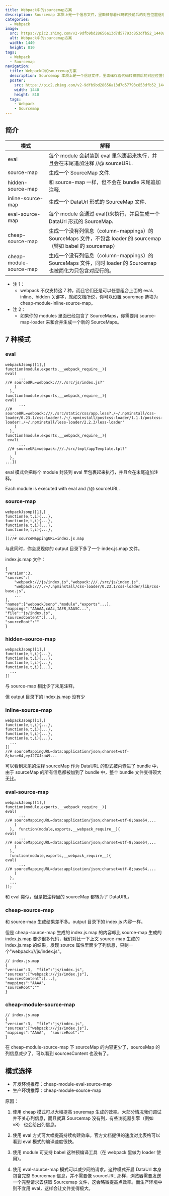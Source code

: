 ```yaml
---
title: Webpack中的sourcemap方案
description: Sourcemap 本质上是一个信息文件，里面储存着代码转换前后的对应位置信息。它记录了转换压缩后的代码所对应的转换前的源代码位置，是源代码和生产代码的映射。 Sourcemap 解决了在打包过程中，代码经过压缩，去空格以及 babel 编译转化后，由于代码之间差异性过大，造成无法debug的问题。
categories:
  - Webpack
image:
  src: https://pic2.zhimg.com/v2-9dfb9bd28656a13d7d57793c853dfb52_1440w.jpg
  alt: Webpack中的sourcemap方案
  width: 1440
  height: 810
tags:
  - Webpack
  - Sourcemap
navigation:
  title: Webpack中的sourcemap方案
  description: Sourcemap 本质上是一个信息文件，里面储存着代码转换前后的对应位置信息。它记录了转换压缩后的代码所对应的转换前的源代码位置，是源代码和生产代码的映射。 Sourcemap 解决了在打包过程中，代码经过压缩，去空格以及 babel 编译转化后，由于代码之间差异性过大，造成无法debug的问题。
  poster:
    src: https://pic2.zhimg.com/v2-9dfb9bd28656a13d7d57793c853dfb52_1440w.jpg
    width: 1440
    height: 810
  tags:
    - Webpack
    - Sourcemap
---
```


## 简介

| 模式                    | 解释                                                                                                           |
| ----------------------- | -------------------------------------------------------------------------------------------------------------- |
| eval                    | 每个 module 会封装到 eval 里包裹起来执行，并且会在末尾追加注释 //@ sourceURL.                                  |
| source-map              | 生成一个 SourceMap 文件.                                                                                       |
| hidden-source-map       | 和 source-map 一样，但不会在 bundle 末尾追加注释.                                                              |
| inline-source-map       | 生成一个 DataUrl 形式的 SourceMap 文件.                                                                        |
| eval-source-map         | 每个 module 会通过 eval()来执行，并且生成一个 DataUrl 形式的 SourceMap.                                        |
| cheap-source-map        | 生成一个没有列信息（column-mappings）的 SourceMaps 文件，不包含 loader 的 sourcemap（譬如 babel 的 sourcemap） |
| cheap-module-source-map | 生成一个没有列信息（column-mappings）的 SourceMaps 文件，同时 loader 的 Sourcemap 也被简化为只包含对应行的。   |

- 注 1：
  - webpack 不仅支持这 7 种，而且它们还是可以任意组合上面的 eval、inline、hidden 关键字，就如文档所说，你可以设置 souremap 选项为 cheap-module-inline-source-map。
- 注 2：
  - 如果你的 modules 里面已经包含了 SourceMaps，你需要用 source-map-loader 来和合并生成一个新的 SourceMaps。

## 7 种模式

### eval

    webpackJsonp([1],[
    function(module,exports,__webpack_require__){
    eval(
          ...
    //# sourceURL=webpack:///./src/js/index.js?'
        )
      },
    function(module,exports,__webpack_require__){
    eval(
          ...
    //# sourceURL=webpack:///./src/static/css/app.less?./~/.npminstall/css-loader/0.23.1/css-loader!./~/.npminstall/postcss-loader/1.1.1/postcss-loader!./~/.npminstall/less-loader/2.2.3/less-loader'
        )
      },
    function(module,exports,__webpack_require__){
     eval(
          ...
     //# sourceURL=webpack:///./src/tmpl/appTemplate.tpl?"
        )
      },
    ...])

eval 模式会把每个 module 封装到 eval 里包裹起来执行，并且会在末尾追加注释。

Each module is executed with eval and //@ sourceURL.

### source-map

    webpackJsonp([1],[
    function(e,t,i){...},
    function(e,t,i){...},
    function(e,t,i){...},
    function(e,t,i){...},
      ...
    ])//# sourceMappingURL=index.js.map

与此同时，你会发现你的 output 目录下多了一个 index.js.map 文件。

index.js.map 文件：

    {
    "version":3,
    "sources":[
        "webpack:///js/index.js","webpack:///./src/js/index.js",
        "webpack:///./~/.npminstall/css-loader/0.23.1/css-loader/lib/css-base.js",
        ...
    ],
    "names":["webpackJsonp","module","exports"...],
    "mappings":"AAAAA,cAAc,IAER,SAASC...",
    "file":"js/index.js",
    "sourcesContent":[...],
    "sourceRoot":""
    }

### hidden-source-map

```
webpackJsonp([1],[
function(e,t,i){...},
function(e,t,i){...},
function(e,t,i){...},
function(e,t,i){...},
  ...
])

```

与 source-map 相比少了末尾注释，

但 output 目录下的 index.js.map 没有少

### inline-source-map

    webpackJsonp([1],[
    function(e,t,i){...},
    function(e,t,i){...},
    function(e,t,i){...},
    function(e,t,i){...},
      ...
    ])
    //# sourceMappingURL=data:application/json;charset=utf-8;base64,eyJ2ZXJzaW9...

可以看到末尾的注释 sourceMap 作为 DataURL 的形式被内嵌进了 bundle 中，由于 sourceMap 的所有信息都被加到了 bundle 中，整个 bundle 文件变得硕大无比。

### eval-source-map

    webpackJsonp([1],[
    function(module,exports,__webpack_require__){
    eval(
          ...
    //# sourceMappingURL=data:application/json;charset=utf-8;base64,...
        )
      },  function(module,exports,__webpack_require__){
    eval(
          ...
    //# sourceMappingURL=data:application/json;charset=utf-8;base64,...
        )
      },
      function(module,exports,__webpack_require__){
    eval(
          ...
    //# sourceMappingURL=data:application/json;charset=utf-8;base64,...
        )
      },
      ...
    ]);

和 eval 类似，但是把注释里的 sourceMap 都转为了 DataURL。

### cheap-source-map

和 source-map 生成结果差不多。output 目录下的 index.js 内容一样。

但是 cheap-source-map 生成的 index.js.map 的内容却比 source-map 生成的 index.js.map 要少很多代码，我们对比一下上文 source-map 生成的 index.js.map 的结果，发现 source 属性里面少了列信息，只剩一个"webpack:///js/index.js"。

    // index.js.map
    {
    "version":3,  "file":"js/index.js",
    "sources":["webpack:///js/index.js"],
    "sourcesContent":[...],
    "mappings":"AAAA",
    "sourceRoot":""
    }

### cheap-module-source-map

    // index.js.map
    {
    "version":3,  "file":"js/index.js",
    "sources":["webpack:///js/index.js"],
    "mappings":"AAAA",  "sourceRoot":""
    }

在 cheap-module-source-map 下 sourceMap 的内容更少了，sourceMap 的列信息减少了，可以看到 sourcesContent 也没有了。

## 模式选择

- 开发环境推荐：cheap-module-eval-source-map
- 生产环境推荐：cheap-module-source-map

原因：

1.  使用 cheap 模式可以大幅提高 souremap 生成的效率。大部分情况我们调试并不关心列信息，而且就算 Sourcemap 没有列，有些浏览器引擎（例如 v8） 也会给出列信息。

2.  使用 eval 方式可大幅提高持续构建效率。官方文档提供的速度对比表格可以看到 eval 模式的编译速度很快。

3.  使用 module 可支持 babel 这种预编译工具（在 webpack 里做为 loader 使用）。

4.  使用 eval-source-map 模式可以减少网络请求。这种模式开启 DataUrl 本身包含完整 Sourcemap 信息，并不需要像 sourceURL 那样，浏览器需要发送一个完整请求去获取 Sourcemap 文件，这会略微提高点效率。而生产环境中则不宜用 eval，这样会让文件变得极大。
